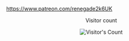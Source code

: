 https://www.patreon.com/renegade2k6UK








<div align="center"> 
  <p>Visitor count</p>
  <img src="https://profile-counter.glitch.me/renegade2k6/count.svg" alt="Visitor's Count" />
</div>
